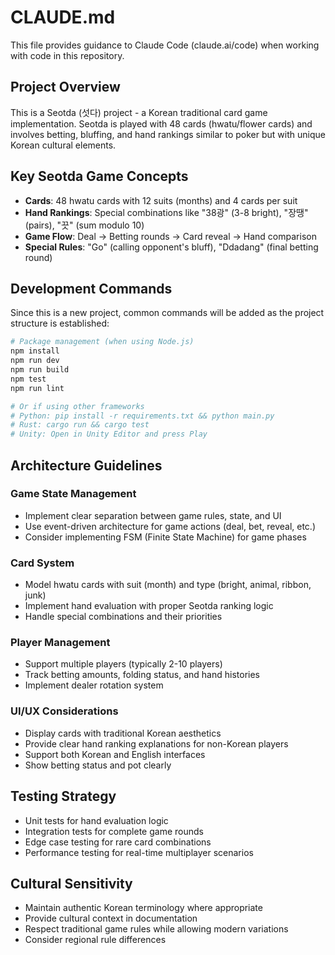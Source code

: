 # CLAUDE.md

This file provides guidance to Claude Code (claude.ai/code) when working with code in this repository.

## Project Overview
This is a Seotda (섯다) project - a Korean traditional card game implementation. Seotda is played with 48 cards (hwatu/flower cards) and involves betting, bluffing, and hand rankings similar to poker but with unique Korean cultural elements.

## Key Seotda Game Concepts
- **Cards**: 48 hwatu cards with 12 suits (months) and 4 cards per suit
- **Hand Rankings**: Special combinations like "38광" (3-8 bright), "장땡" (pairs), "끗" (sum modulo 10)
- **Game Flow**: Deal → Betting rounds → Card reveal → Hand comparison
- **Special Rules**: "Go" (calling opponent's bluff), "Ddadang" (final betting round)

## Development Commands
Since this is a new project, common commands will be added as the project structure is established:

```bash
# Package management (when using Node.js)
npm install
npm run dev
npm run build
npm test
npm run lint

# Or if using other frameworks
# Python: pip install -r requirements.txt && python main.py
# Rust: cargo run && cargo test
# Unity: Open in Unity Editor and press Play
```

## Architecture Guidelines

### Game State Management
- Implement clear separation between game rules, state, and UI
- Use event-driven architecture for game actions (deal, bet, reveal, etc.)
- Consider implementing FSM (Finite State Machine) for game phases

### Card System
- Model hwatu cards with suit (month) and type (bright, animal, ribbon, junk)
- Implement hand evaluation with proper Seotda ranking logic
- Handle special combinations and their priorities

### Player Management  
- Support multiple players (typically 2-10 players)
- Track betting amounts, folding status, and hand histories
- Implement dealer rotation system

### UI/UX Considerations
- Display cards with traditional Korean aesthetics
- Provide clear hand ranking explanations for non-Korean players  
- Support both Korean and English interfaces
- Show betting status and pot clearly

## Testing Strategy
- Unit tests for hand evaluation logic
- Integration tests for complete game rounds
- Edge case testing for rare card combinations
- Performance testing for real-time multiplayer scenarios

## Cultural Sensitivity
- Maintain authentic Korean terminology where appropriate
- Provide cultural context in documentation
- Respect traditional game rules while allowing modern variations
- Consider regional rule differences
